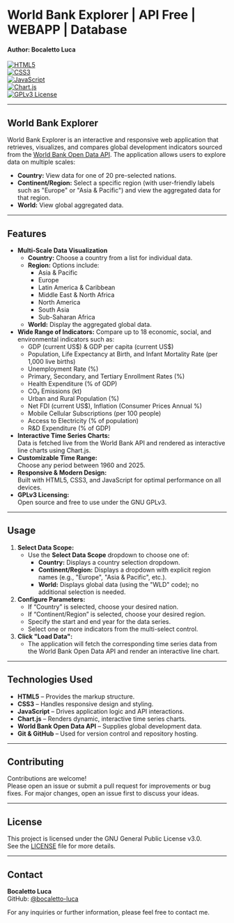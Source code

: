 # World Bank Explorer | API Free | WEBAPP | Database
#### Author: Bocaletto Luca

[![HTML5](https://img.shields.io/badge/HTML5-E34F26?style=for-the-badge&logo=html5&logoColor=white)](https://developer.mozilla.org/en-US/docs/Web/HTML)  
[![CSS3](https://img.shields.io/badge/CSS3-1572B6?style=for-the-badge&logo=css3&logoColor=white)](https://developer.mozilla.org/en-US/docs/Web/CSS)  
[![JavaScript](https://img.shields.io/badge/JavaScript-F7DF1E?style=for-the-badge&logo=javascript&logoColor=black)](https://developer.mozilla.org/en-US/docs/Web/JavaScript)  
[![Chart.js](https://img.shields.io/badge/Chart.js-FF6384?style=for-the-badge&logo=chart.js&logoColor=white)](https://www.chartjs.org/)  
[![GPLv3 License](https://img.shields.io/badge/License-GPLv3-blue.svg?style=for-the-badge)](https://www.gnu.org/licenses/gpl-3.0)

---

## World Bank Explorer

World Bank Explorer is an interactive and responsive web application that retrieves, visualizes, and compares global development indicators sourced from the [World Bank Open Data API](https://data.worldbank.org/). The application allows users to explore data on multiple scales:

- **Country:** View data for one of 20 pre-selected nations.
- **Continent/Region:** Select a specific region (with user-friendly labels such as "Europe" or "Asia & Pacific") and view the aggregated data for that region.
- **World:** View global aggregated data.

---

## Features

- **Multi-Scale Data Visualization**
  - **Country:** Choose a country from a list for individual data.
  - **Region:** Options include:
    - Asia & Pacific
    - Europe
    - Latin America & Caribbean
    - Middle East & North Africa
    - North America
    - South Asia
    - Sub-Saharan Africa
  - **World:** Display the aggregated global data.
- **Wide Range of Indicators:** Compare up to 18 economic, social, and environmental indicators such as:
  - GDP (current US$) & GDP per capita (current US$)
  - Population, Life Expectancy at Birth, and Infant Mortality Rate (per 1,000 live births)
  - Unemployment Rate (%)  
  - Primary, Secondary, and Tertiary Enrollment Rates (%)
  - Health Expenditure (% of GDP)
  - CO₂ Emissions (kt)
  - Urban and Rural Population (%)
  - Net FDI (current US$), Inflation (Consumer Prices Annual %)
  - Mobile Cellular Subscriptions (per 100 people)
  - Access to Electricity (% of population)
  - R&D Expenditure (% of GDP)
- **Interactive Time Series Charts:**  
  Data is fetched live from the World Bank API and rendered as interactive line charts using Chart.js.
- **Customizable Time Range:**  
  Choose any period between 1960 and 2025.
- **Responsive & Modern Design:**  
  Built with HTML5, CSS3, and JavaScript for optimal performance on all devices.
- **GPLv3 Licensing:**  
  Open source and free to use under the GNU GPLv3.

---

## Usage

1. **Select Data Scope:**
   - Use the **Select Data Scope** dropdown to choose one of:
     - **Country:** Displays a country selection dropdown.
     - **Continent/Region:** Displays a dropdown with explicit region names (e.g., "Europe", "Asia & Pacific", etc.).
     - **World:** Displays global data (using the "WLD" code); no additional selection is needed.
2. **Configure Parameters:**
   - If “Country” is selected, choose your desired nation.
   - If “Continent/Region” is selected, choose your desired region.
   - Specify the start and end year for the data series.
   - Select one or more indicators from the multi-select control.
3. **Click "Load Data":**
   - The application will fetch the corresponding time series data from the World Bank Open Data API and render an interactive line chart.

---

## Technologies Used

- **HTML5** – Provides the markup structure.
- **CSS3** – Handles responsive design and styling.
- **JavaScript** – Drives application logic and API interactions.
- **Chart.js** – Renders dynamic, interactive time series charts.
- **World Bank Open Data API** – Supplies global development data.
- **Git & GitHub** – Used for version control and repository hosting.

---

## Contributing

Contributions are welcome!  
Please open an issue or submit a pull request for improvements or bug fixes. For major changes, open an issue first to discuss your ideas.

---

## License

This project is licensed under the GNU General Public License v3.0.  
See the [LICENSE](LICENSE) file for more details.

---

## Contact

**Bocaletto Luca**  
GitHub: [@bocaletto-luca](https://github.com/bocaletto-luca)

For any inquiries or further information, please feel free to contact me.
